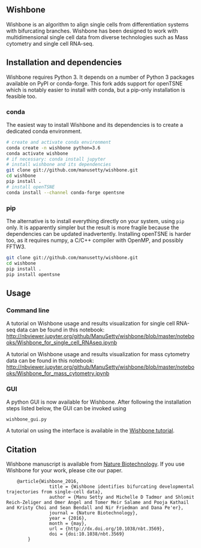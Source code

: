Wishbone 
--------

Wishbone is an algorithm to align single cells from differentiation systems with bifurcating branches. Wishbone has been designed to work 
with multidimensional single cell data from diverse technologies such as Mass cytometry and single cell RNA-seq. 

## Installation and dependencies

Wishbone requires Python 3.
It depends on a number of Python 3 packages available on PyPI or conda-forge.
This fork adds support for openTSNE which is notably easier to install with conda, but a pip-only installation is feasible too.

### conda
The easiest way to install Wishbone and its dependencies is to create a dedicated conda environment.
```sh
# create and activate conda environment
conda create -n wishbone python=3.6
conda activate wishbone
# if necessary: conda install jupyter
# install wishbone and its dependencies
git clone git://github.com/manusetty/wishbone.git
cd wishbone
pip install .
# install openTSNE
conda install --channel conda-forge opentsne
```

### pip
The alternative is to install everything directly on your system, using `pip` only.
It is apparently simpler but the result is more fragile because the dependencies can be updated inadvertently.
Installing openTSNE is harder too, as it requires numpy, a C/C++ compiler with OpenMP, and possibly FFTW3.

```sh
git clone git://github.com/manusetty/wishbone.git
cd wishbone
pip install .
pip install opentsne
```

## Usage

### Command line
A tutorial on Wishbone usage and results visualization for single cell RNA-seq data can be found in this notebook: http://nbviewer.jupyter.org/github/ManuSetty/wishbone/blob/master/notebooks/Wishbone_for_single_cell_RNAseq.ipynb


A tutorial on Wishbone usage and results visualization for mass cytometry data can be found in this notebook: http://nbviewer.jupyter.org/github/ManuSetty/wishbone/blob/master/notebooks/Wishbone_for_mass_cytometry.ipynb


### GUI
A python GUI is now available for Wishbone. After following the installation steps listed below, the GUI can be invoked using
```console
wishbone_gui.py
```

A tutorial on using the interface is available in the [Wishbone tutorial](docs/wishbone_tutorial.pptx).


## Citation

Wishbone manuscript is available from [Nature Biotechnology](http://www.nature.com/nbt/journal/vaop/ncurrent/full/nbt.3569.html). If you use Wishbone for your work, please cite our paper.

```
	@article{Wishbone_2016,
                title = {Wishbone identifies bifurcating developmental trajectories from single-cell data},
                author = {Manu Setty and Michelle D Tadmor and Shlomit Reich-Zeliger and Omer Angel and Tomer Meir Salame and Pooja Kathail and Kristy Choi and Sean Bendall and Nir Friedman and Dana Pe'er},
                journal = {Nature Biotechnology},
                year = {2016},
                month = {may},
                url = {http://dx.doi.org/10.1038/nbt.3569},
                doi = {doi:10.1038/nbt.3569}
        }
```
